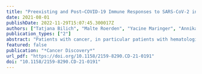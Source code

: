 ```yaml
---
title: "Preexisting and Post–COVID-19 Immune Responses to SARS-CoV-2 in Patients with Cancer"
date: 2021-08-01
publishDate: 2022-11-29T15:07:45.300017Z
authors: ["Tatjana Bilich", "Malte Roerden", "Yacine Maringer", "Annika Nelde", "Jonas S. Heitmann", "Marissa L. Dubbelaar", "Andreas Peter", "Sebastian Hörber", "Jens Bauer", "Jonas Rieth", "Marcel Wacker", "Fiamma Berner", "Lukas Flatz", "Stefanie Held", "Peter Brossart", "Melanie Märklin", "Philipp Wagner", "Eva Erne", "Reinhild Klein", "Hans-Georg Rammensee", "Helmut R. Salih", "Juliane S. Walz"]
publication_types: ["2"]
abstract: "Patients with cancer, in particular patients with hematologic malignancies, are at increased risk for critical illness upon COVID-19. We here assessed antibody as well as CD4+ and CD8+ T-cell responses in unexposed and SARS-CoV-2–infected patients with cancer to characterize SARS-CoV-2 immunity and to identify immunologic parameters contributing to COVID-19 outcome. Unexposed patients with hematologic malignancies presented with reduced prevalence of preexisting SARS-CoV-2 cross-reactive CD4+ T-cell responses and signs of T-cell exhaustion compared with patients with solid tumors and healthy volunteers. Whereas SARS-CoV-2 antibody responses did not differ between patients with COVID-19 and cancer and healthy volunteers, intensity, expandability, and diversity of SARS-CoV-2 T-cell responses were profoundly reduced in patients with cancer, and the latter associated with a severe course of COVID-19. This identifies impaired SARS-CoV-2 T-cell immunity as a potential determinant for dismal outcome of COVID-19 in patients with cancer.This first comprehensive analysis of SARS-CoV-2 immune responses in patients with cancer reports on the potential implications of impaired SARS-CoV-2 T-cell responses for understanding pathophysiology and predicting severity of COVID-19, which in turn might allow for the development of therapeutic measures and vaccines for this vulnerable patient population.See related commentary by Salomé and Horowitz, p. 1877.This article is highlighted in the In This Issue feature, p. 1861"
featured: false
publication: "*Cancer Discovery*"
url_pdf: "https://doi.org/10.1158/2159-8290.CD-21-0191"
doi: "10.1158/2159-8290.CD-21-0191"
---
```


